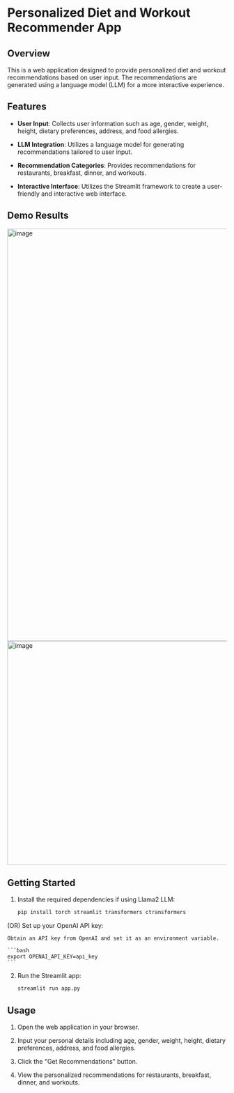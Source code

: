 # Personalized Diet and Workout Recommender App

## Overview

This is a web application designed to provide personalized diet and workout recommendations based on user input. The recommendations are generated using a language model (LLM) for a more interactive experience.

## Features

- **User Input**: Collects user information such as age, gender, weight, height, dietary preferences, address, and food allergies.

- **LLM Integration**: Utilizes a language model for generating recommendations tailored to user input.

- **Recommendation Categories**: Provides recommendations for restaurants, breakfast, dinner, and workouts.

- **Interactive Interface**: Utilizes the Streamlit framework to create a user-friendly and interactive web interface.


## Demo Results
<img width="947" alt="image" src="https://github.com/Deepakv1210/Diet-Recommender/assets/154148155/723ecf56-9ee3-4de8-a684-f6f0494c82be">
<img width="514" alt="image" src="https://github.com/Deepakv1210/Diet-Recommender/assets/154148155/7475c1e9-7ac4-4116-a6a7-92af1d76361c">


## Getting Started

1. Install the required dependencies if using Llama2 LLM:

    ```bash
    pip install torch streamlit transformers ctransformers
    ```

(OR) Set up your OpenAI API key:

    Obtain an API key from OpenAI and set it as an environment variable.

    ```bash
    export OPENAI_API_KEY=api_key
    ```

2. Run the Streamlit app:

    ```bash
    streamlit run app.py
    ```

## Usage

1. Open the web application in your browser.

2. Input your personal details including age, gender, weight, height, dietary preferences, address, and food allergies.

3. Click the "Get Recommendations" button.

4. View the personalized recommendations for restaurants, breakfast, dinner, and workouts.
